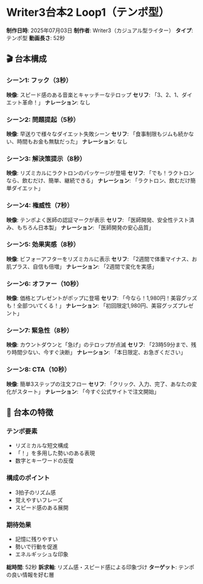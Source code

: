 # Writer3台本2 Loop1（テンポ型）

**制作日時**: 2025年07月03日
**制作者**: Writer3（カジュアル型ライター）
**タイプ**: テンポ型
**動画長さ**: 52秒

## 🎬 台本構成

### シーン1: フック（3秒）
**映像**: スピード感のある音楽とキャッチーなテロップ
**セリフ**: 「3、2、1、ダイエット革命！」
**ナレーション**: なし

### シーン2: 問題提起（5秒）
**映像**: 早送りで様々なダイエット失敗シーン
**セリフ**: 「食事制限もジムも続かない、時間もお金も無駄だった」
**ナレーション**: なし

### シーン3: 解決策提示（8秒）
**映像**: リズミカルにラクトロンのパッケージが登場
**セリフ**: 「でも！ラクトロンなら、飲むだけ、簡単、継続できる」
**ナレーション**: 「ラクトロン、飲むだけ簡単ダイエット」

### シーン4: 権威性（7秒）
**映像**: テンポよく医師の認証マークが表示
**セリフ**: 「医師開発、安全性テスト済み、もちろん日本製」
**ナレーション**: 「医師開発の安心品質」

### シーン5: 効果実感（8秒）
**映像**: ビフォーアフターをリズミカルに表示
**セリフ**: 「2週間で体重マイナス、お肌プラス、自信も倍増」
**ナレーション**: 「2週間で変化を実感」

### シーン6: オファー（10秒）
**映像**: 価格とプレゼントがポップに登場
**セリフ**: 「今なら！1,980円！美容グッズも！全部ついてくる！」
**ナレーション**: 「初回限定1,980円、美容グッズプレゼント」

### シーン7: 緊急性（8秒）
**映像**: カウントダウンと「急げ」のテロップが点滅
**セリフ**: 「23時59分まで、残り時間少ない、今すぐ決断」
**ナレーション**: 「本日限定、お急ぎください」

### シーン8: CTA（10秒）
**映像**: 簡単3ステップの注文フロー
**セリフ**: 「クリック、入力、完了、あなたの変化がスタート」
**ナレーション**: 「今すぐ公式サイトで注文開始」

## 🎯 台本の特徴

### テンポ要素
- リズミカルな短文構成
- 「！」を多用した勢いのある表現
- 数字とキーワードの反復

### 構成のポイント
- 3拍子のリズム感
- 覚えやすいフレーズ
- スピード感のある展開

### 期待効果
- 記憶に残りやすい
- 勢いで行動を促進
- エネルギッシュな印象

**総時間**: 52秒
**訴求軸**: リズム感・スピード感による印象づけ
**ターゲット**: テンポの良い情報を好む層